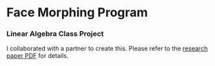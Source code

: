 # Face Morphing Program
### Linear Algebra Class Project
I collaborated with a partner to create this. Please refer to the [research paper PDF](https://github.com/clxxu/face-morphing/blob/master/Face%20Morphing%20Algorithm%20Paper.pdf) for details.
